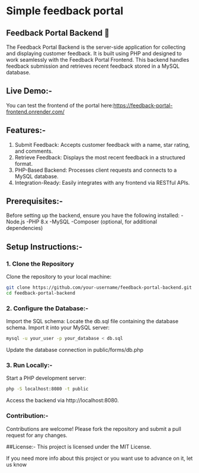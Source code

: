 # Simple feedback portal

## Feedback Portal Backend 📝

The Feedback Portal Backend is the server-side application for collecting and displaying customer feedback. 
It is built using PHP and designed to work seamlessly with the Feedback Portal Frontend. 
This backend handles feedback submission and retrieves recent feedback stored in a MySQL database.

## Live Demo:-

You can test the frontend of the portal here:https://feedback-portal-frontend.onrender.com/

## Features:-
1) Submit Feedback: Accepts customer feedback with a name, star rating, and comments.
2) Retrieve Feedback: Displays the most recent feedback in a structured format.
3) PHP-Based Backend: Processes client requests and connects to a MySQL database.
4) Integration-Ready: Easily integrates with any frontend via RESTful APIs.

## Prerequisites:-
Before setting up the backend, ensure you have the following installed:
-Node.js
-PHP 8.x
-MySQL
-Composer (optional, for additional dependencies)



## Setup Instructions:-
### 1. Clone the Repository
Clone the repository to your local machine:
```bash
git clone https://github.com/your-username/feedback-portal-backend.git
cd feedback-portal-backend
```



### 2. Configure the Database:-
Import the SQL schema:
Locate the db.sql file containing the database schema.
Import it into your MySQL server:
```bash
mysql -u your_user -p your_database < db.sql
```
Update the database connection in public/forms/db.php



### 3. Run Locally:-
Start a PHP development server:
```bash
php -S localhost:8080 -t public
```
Access the backend via http://localhost:8080.


### Contribution:-
Contributions are welcome! Please fork the repository and submit a pull request for any changes.

##License:-
This project is licensed under the MIT License.

If you need more info about this project or you want use to advance on it, let us know 


